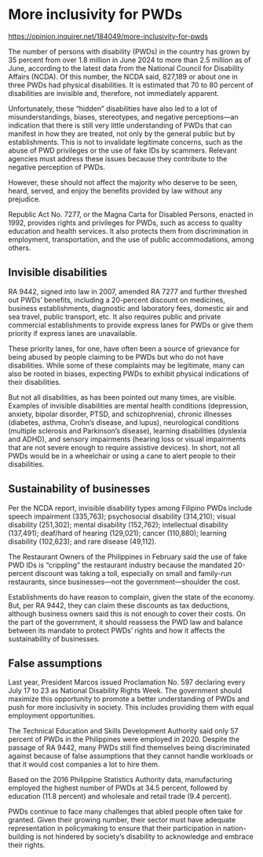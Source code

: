 # More inclusivity for PWDs

https://opinion.inquirer.net/184049/more-inclusivity-for-pwds



The number of persons with disability (PWDs) in the country has grown by 35 percent from over 1.8 million in June 2024 to more than 2.5 million as of June, according to the latest data from the National Council for Disability Affairs (NCDA). Of this number, the NCDA said, 827,189 or about one in three PWDs had physical disabilities. It is estimated that 70 to 80 percent of disabilities are invisible and, therefore, not immediately apparent.

Unfortunately, these “hidden” disabilities have also led to a lot of misunderstandings, biases, stereotypes, and negative perceptions—an indication that there is still very little understanding of PWDs that can manifest in how they are treated, not only by the general public but by establishments. This is not to invalidate legitimate concerns, such as the abuse of PWD privileges or the use of fake IDs by scammers. Relevant agencies must address these issues because they contribute to the negative perception of PWDs.

However, these should not affect the majority who deserve to be seen, heard, served, and enjoy the benefits provided by law without any prejudice.

Republic Act No. 7277, or the Magna Carta for Disabled Persons, enacted in 1992, provides rights and privileges for PWDs, such as access to quality education and health services. It also protects them from discrimination in employment, transportation, and the use of public accommodations, among others.



##  Invisible disabilities



RA 9442, signed into law in 2007, amended RA 7277 and further threshed out PWDs’ benefits, including a 20-percent discount on medicines, business establishments, diagnostic and laboratory fees, domestic air and sea travel, public transport, etc. It also requires public and private commercial establishments to provide express lanes for PWDs or give them priority if express lanes are unavailable.

These priority lanes, for one, have often been a source of grievance for being abused by people claiming to be PWDs but who do not have disabilities. While some of these complaints may be legitimate, many can also be rooted in biases, expecting PWDs to exhibit physical indications of their disabilities.

But not all disabilities, as has been pointed out many times, are visible. Examples of invisible disabilities are mental health conditions (depression, anxiety, bipolar disorder, PTSD, and schizophrenia), chronic illnesses (diabetes, asthma, Crohn’s disease, and lupus), neurological conditions (multiple sclerosis and Parkinson’s disease), learning disabilities (dyslexia and ADHD), and sensory impairments (hearing loss or visual impairments that are not severe enough to require assistive devices). In short, not all PWDs would be in a wheelchair or using a cane to alert people to their disabilities.



##  Sustainability of businesses



Per the NCDA report, invisible disability types among Filipino PWDs include speech impairment (335,763); psychosocial disability (314,210); visual disability (251,302); mental disability (152,762); intellectual disability (137,491); deaf/hard of hearing (129,021); cancer (110,880); learning disability (102,623); and rare disease (49,112).

The Restaurant Owners of the Philippines in February said the use of fake PWD IDs is “crippling” the restaurant industry because the mandated 20-percent discount was taking a toll, especially on small and family-run restaurants, since businesses—not the government—shoulder the cost.

Establishments do have reason to complain, given the state of the economy. But, per RA 9442, they can claim these discounts as tax deductions, although business owners said this is not enough to cover their costs. On the part of the government, it should reassess the PWD law and balance between its mandate to protect PWDs’ rights and how it affects the sustainability of businesses.



##  False assumptions



Last year, President Marcos issued Proclamation No. 597 declaring every July 17 to 23 as National Disability Rights Week. The government should maximize this opportunity to promote a better understanding of PWDs and push for more inclusivity in society. This includes providing them with equal employment opportunities.

The Technical Education and Skills Development Authority said only 57 percent of PWDs in the Philippines were employed in 2020. Despite the passage of RA 9442, many PWDs still find themselves being discriminated against because of false assumptions that they cannot handle workloads or that it would cost companies a lot to hire them.

Based on the 2016 Philippine Statistics Authority data, manufacturing employed the highest number of PWDs at 34.5 percent, followed by education (11.8 percent) and wholesale and retail trade (9.4 percent).

PWDs continue to face many challenges that abled people often take for granted. Given their growing number, their sector must have adequate representation in policymaking to ensure that their participation in nation-building is not hindered by society’s disability to acknowledge and embrace their rights.